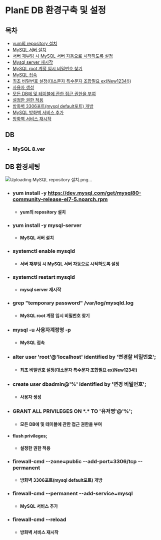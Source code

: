 # PlanE DB 환경구축 및 설정

## 목차
- [yum의 repository 설치](#yum의-repository-설치)
- [MySQL 서버 설치](#MySQL-서버-설치)
- [서버 재부팅 시 MySQL 서버 자동으로 시작하도록 설정](#서버-재부팅-시-MySQL-서버-자동으로-시작하도록-설정)
- [Mysql server 재시작](#Mysql-server-재시작)
- [MySQL root 계정 임시 비밀번호 찾기](#MySQL-root-계정-임시-비밀번호-찾기)
- [MySQL 접속](#MySQL-접속)
- [최초 비밀번호 설정(대소문자 특수문자 조합필요 ex)New1234!)](#최초-비밀번호-설정(대소문자-특수문자-조합필요-ex)New1234!))
- [사용자 생성](#사용자-생성)
- [모든 DB에 및 테이블에 관한 접근 권한을 부여](#모든-DB에-및-테이블에-관한-접근-권한을-부여)
- [설정한 권한 적용](#설정한-권한-적용)
- [방화벽 3306포트(mysql default포트) 개방](#방화벽-3306포트(mysql-default포트)-개방)
- [MySQL 방화벽 서비스 추가](#MySQL-방화벽-서비스-추가)
- [방화벽 서비스 재시작](#방화벽-서비스-재시작)

## DB
  - ### MySQL 8.ver 

## DB 환경세팅
![Uploading MySQL repository 설치.png…]()
- ### yum install -y https://dev.mysql.com/get/mysql80-community-release-el7-5.noarch.rpm
  + #### yum의 repository 설치

- ### yum install -y mysql-server
  + #### MySQL 서버 설치

- ### systemctl enable mysqld
  + #### 서버 재부팅 시 MySQL 서버 자동으로 시작하도록 설정
  
- ### systemctl restart mysqld
  + #### mysql server 재시작

- ### grep "temporary password" /var/log/mysqld.log
  + #### MySQL root 계정 임시 비밀번호 찾기

- ### mysql -u 사용자계정명 -p
  + #### MySQL 접속

- ### alter user 'root'@'localhost' identified by '변경할 비밀번호'; 
  + #### 최초 비밀번호 설정(대소문자 특수문자 조합필요 ex)New1234!)

- ### create user dbadmin@'%' identified by '변경 비밀번호';
  + #### 사용자 생성

- ### GRANT ALL PRIVILEGES ON \*.\* TO '유저명'@'%';
  + #### 모든 DB에 및 테이블에 관한 접근 권한을 부여

- #### flush privileges;
  + #### 설정한 권한 적용

- ### firewall-cmd --zone=public --add-port=3306/tcp --permanent
  + #### 방화벽 3306포트(mysql default포트) 개방

- ### firewall-cmd --permanent --add-service=mysql
  + #### MySQL 서비스 추가

- ### firewall-cmd --reload
  + #### 방화벽 서비스 재시작


